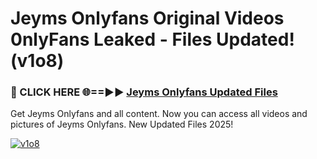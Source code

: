 # Jeyms Onlyfans Original Videos 0nlyFans Leaked - Files Updated! (v1o8)

<h3>🔴 CLICK HERE 🌐==►► <a href="https://tinyurl.com/2m67pmp6" rel="nofollow">Jeyms Onlyfans Updated Files</a></h3>

Get Jeyms Onlyfans and all content. Now you can access all videos and pictures of Jeyms Onlyfans. New Updated Files 2025!

[![v1o8](https://i.imgur.com/H4QAA4z.gif)](https://tinyurl.com/2m67pmp6)